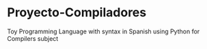 # Proyecto-Compiladores
Toy Programming Language with syntax in Spanish using Python for Compilers subject
